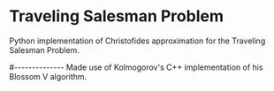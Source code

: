 # Traveling Salesman Problem


Python implementation of Christofides approximation for the Traveling Salesman Problem. 

#--------------
Made use of Kolmogorov's C++ implementation of his Blossom V algorithm.
